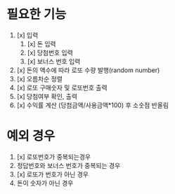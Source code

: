 # 필요한 기능

1. [x] 입력
   1. [x] 돈 입력
   2. [x] 당첨번호 입력
   3. [x] 보너스 번호 입력
2. [x] 돈의 액수에 따라 로또 수량 발행(random number)
3. [x] 오름차순 정렬
4. [x] 로또 구매숫자 및 로또번호 출력
5. [x] 당첨여부 확인, 출력
6. [x] 수익률 계산 (당첨금액/사용금액\*100) 후 소숫점 반올림

# 예외 경우

1. [x] 로또번호가 중복되는경우
2. 정답번호와 보너스 번호가 중복되는 경우
3. [x] 로또가 번호가 아닌 경우
4. 돈이 숫자가 아닌 경우
